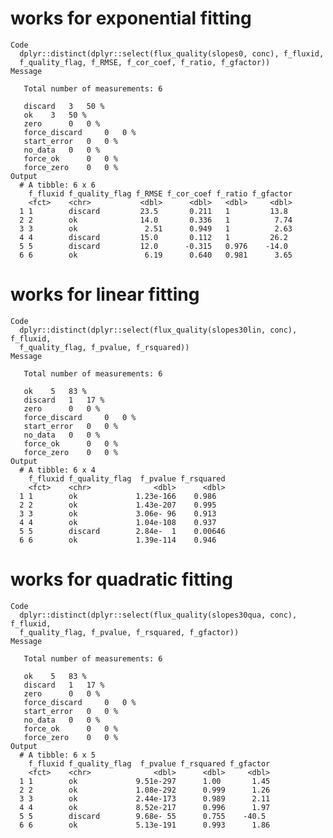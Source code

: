 # works for exponential fitting

    Code
      dplyr::distinct(dplyr::select(flux_quality(slopes0, conc), f_fluxid,
      f_quality_flag, f_RMSE, f_cor_coef, f_ratio, f_gfactor))
    Message
      
       Total number of measurements: 6
      
       discard 	 3 	 50 %
       ok 	 3 	 50 %
       zero 	 0 	 0 %
       force_discard 	 0 	 0 %
       start_error 	 0 	 0 %
       no_data 	 0 	 0 %
       force_ok 	 0 	 0 %
       force_zero 	 0 	 0 %
    Output
      # A tibble: 6 x 6
        f_fluxid f_quality_flag f_RMSE f_cor_coef f_ratio f_gfactor
        <fct>    <chr>           <dbl>      <dbl>   <dbl>     <dbl>
      1 1        discard         23.5       0.211   1         13.8 
      2 2        ok              14.0       0.336   1          7.74
      3 3        ok               2.51      0.949   1          2.63
      4 4        discard         15.0       0.112   1         26.2 
      5 5        discard         12.0      -0.315   0.976    -14.0 
      6 6        ok               6.19      0.640   0.981      3.65

# works for linear fitting

    Code
      dplyr::distinct(dplyr::select(flux_quality(slopes30lin, conc), f_fluxid,
      f_quality_flag, f_pvalue, f_rsquared))
    Message
      
       Total number of measurements: 6
      
       ok 	 5 	 83 %
       discard 	 1 	 17 %
       zero 	 0 	 0 %
       force_discard 	 0 	 0 %
       start_error 	 0 	 0 %
       no_data 	 0 	 0 %
       force_ok 	 0 	 0 %
       force_zero 	 0 	 0 %
    Output
      # A tibble: 6 x 4
        f_fluxid f_quality_flag  f_pvalue f_rsquared
        <fct>    <chr>              <dbl>      <dbl>
      1 1        ok             1.23e-166    0.986  
      2 2        ok             1.43e-207    0.995  
      3 3        ok             3.06e- 96    0.913  
      4 4        ok             1.04e-108    0.937  
      5 5        discard        2.84e-  1    0.00646
      6 6        ok             1.39e-114    0.946  

# works for quadratic fitting

    Code
      dplyr::distinct(dplyr::select(flux_quality(slopes30qua, conc), f_fluxid,
      f_quality_flag, f_pvalue, f_rsquared, f_gfactor))
    Message
      
       Total number of measurements: 6
      
       ok 	 5 	 83 %
       discard 	 1 	 17 %
       zero 	 0 	 0 %
       force_discard 	 0 	 0 %
       start_error 	 0 	 0 %
       no_data 	 0 	 0 %
       force_ok 	 0 	 0 %
       force_zero 	 0 	 0 %
    Output
      # A tibble: 6 x 5
        f_fluxid f_quality_flag  f_pvalue f_rsquared f_gfactor
        <fct>    <chr>              <dbl>      <dbl>     <dbl>
      1 1        ok             9.51e-297      1.00       1.45
      2 2        ok             1.08e-292      0.999      1.26
      3 3        ok             2.44e-173      0.989      2.11
      4 4        ok             8.52e-217      0.996      1.97
      5 5        discard        9.68e- 55      0.755    -40.5 
      6 6        ok             5.13e-191      0.993      1.86

